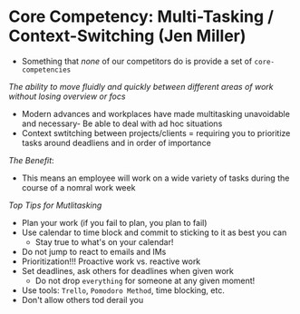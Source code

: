 # Core Competency: Multi-Tasking / Context-Switching (Jen Miller)
- Something that _none_ of our competitors do is provide a set of `core-competencies`

_The ability to move fluidly and quickly between different areas of work without losing overview or focs_

- Modern advances and workplaces have made multitasking unavoidable and necessary- Be able to deal with ad hoc situations
- Context swtitching between projects/clients = requiring you to prioritize tasks around deadliens and in order of importance

*The Benefit*:
- This means an employee will work on a wide variety of tasks during the course of a nomral work week

*Top Tips for Mutlitasking*
- Plan your work (if you fail to plan, you plan to fail)
- Use calendar to time block and commit to sticking to it as best you can
  - Stay true to what's on your calendar!
- Do not jump to react to emails and IMs
- Prioritization!!! Proactive work vs. reactive work
- Set deadlines, ask others for deadlines when given work
  - Do not drop `everything` for someone at any given moment!
- Use tools: `Trello`, `Pomodoro Method`, time blocking, etc.
- Don't allow others tod derail you

